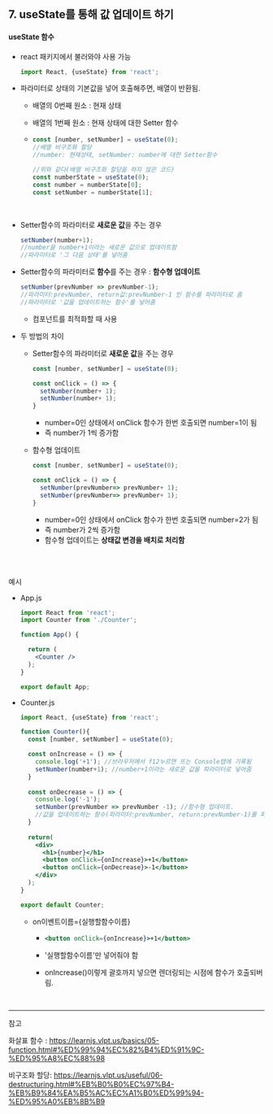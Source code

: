 ## 7. useState를 통해 값 업데이트 하기

#### useState 함수

- react 패키지에서 불러와야 사용 가능

  ```jsx
  import React, {useState} from 'react';
  ```

- 파라미터로 상태의 기본값을 넣어 호출해주면, 배열이 반환됨.

  - 배열의 0번째 원소 : 현재 상태

  - 배열의 1번째 원소 : 현재 상태에 대한 Setter 함수

  - ```jsx
    const [number, setNumber] = useState(0);
    //배열 비구조화 할당
    //number: 현재상태, setNumber: number에 대한 Setter함수
    ```

    ```jsx
    //위와 같다(배열 비구조화 할당을 하지 않은 코드)
    const numberState = useState(0);
    const number = numberState[0];
    const setNumber = numberState[1];
    ```

<br>

- Setter함수의 파라미터로 **새로운 값**을 주는 경우

  ```jsx
  setNumber(number+1);
  //number을 number+1이라는 새로운 값으로 업데이트함
  //파라미터로 '그 다음 상태'를 넣어줌
  ```

- Setter함수의 파라미터로 **함수**를 주는 경우 : **함수형 업데이트**

  ```jsx
  setNumber(prevNumber => prevNumber-1);
  //파라미터:prevNumber, return값:prevNumber-1 인 함수를 파라미터로 줌
  //파라미터로 '값을 업데이트하는 함수'를 넣어줌
  ```

  - 컴포넌트를 최적화할 때 사용

- 두 방법의 차이

  - Setter함수의 파라미터로 **새로운 값**을 주는 경우

    ```jsx
    const [number, setNumber] = useState(0);
    
    const onClick = () => {
      setNumber(number+ 1);
      setNumber(number+ 1);
    }
    ```

    - number=0인 상태에서 onClick 함수가 한번 호출되면 number=1이 됨
    - 즉 number가 1씩 증가함

  - 함수형 업데이트

    ```jsx
    const [number, setNumber] = useState(0);
    
    const onClick = () => {
      setNumber(prevNumber=> prevNumber+ 1);
      setNumber(prevNumber=> prevNumber+ 1);
    }
    ```

    - number=0인 상태에서 onClick 함수가 한번 호출되면 number=2가 됨
    - 즉 number가 2씩 증가함
    - 함수형 업데이트는 **상태값 변경을 배치로 처리함**

<br><br>

예시

- App.js

  ```jsx
  import React from 'react';
  import Counter from './Counter';
  
  function App() {
  
    return (
      <Counter />
    );
  }
  
  export default App;
  ```

- Counter.js

  ```jsx
  import React, {useState} from 'react';
  
  function Counter(){
    const [number, setNumber] = useState(0);
  
    const onIncrease = () => {
      console.log('+1'); //브라우저에서 f12누르면 뜨는 Console탭에 기록됨
      setNumber(number+1); //number+1이라는 새로운 값을 파라미터로 넣어줌
    }
    
    const onDecrease = () => {
      console.log('-1');
      setNumber(prevNumber => prevNumber -1); //함수형 업데이트. 
      //값을 업데이트하는 함수(파라미터:prevNumber, return:prevNumber-1)를 파라미터로 넣음
    }
    
    return(
      <div>
        <h1>{number}</h1>
        <button onClick={onIncrease}>+1</button>
        <button onClick={onDecrease}>-1</button>
      </div>
    );
  }
  
  export default Counter;
  ```

  - on이벤트이름={실행할함수이름}

    - ```jsx
      <button onClick={onIncrease}>+1</button>
      ```

    - '실행할함수이름'만 넣어줘야 함

    - onIncrease()이렇게 괄호까지 넣으면 렌더링되는 시점에 함수가 호출되버림.

<br>

---

참고

화살표 함수 : https://learnjs.vlpt.us/basics/05-function.html#%ED%99%94%EC%82%B4%ED%91%9C-%ED%95%A8%EC%88%98

비구조화 할당: https://learnjs.vlpt.us/useful/06-destructuring.html#%EB%B0%B0%EC%97%B4-%EB%B9%84%EA%B5%AC%EC%A1%B0%ED%99%94-%ED%95%A0%EB%8B%B9